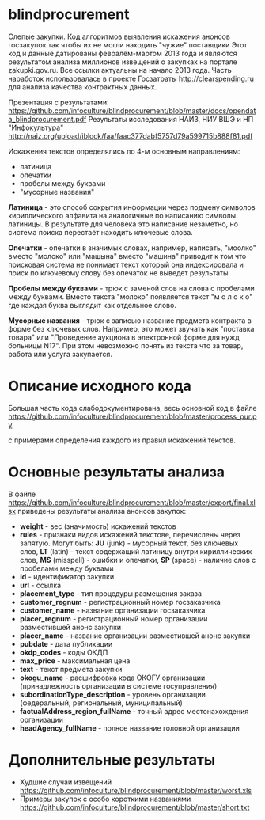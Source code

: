 # blindprocurement
Слепые закупки. Код алгоритмов выявления искажения анонсов госзакупок так чтобы их не могли находить "чужие" поставщики
Этот код и данные датированы февралём-мартом 2013 года и являются результатом анализа миллионов извещений о закупках на портале zakupki.gov.ru. Все ссылки актуальны на начало 2013 года. Часть наработок использовалась в проекте Госзатраты http://clearspending.ru для анализа качества контрактных данных.

Презентация с результатами: https://github.com/infoculture/blindprocurement/blob/master/docs/opendata_blindprocurement.pdf
Результаты исследования НАИЗ, НИУ ВШЭ и НП "Инфокультура" http://naiz.org/upload/iblock/faa/faac377dabf5757d79a599715b888f81.pdf

Искажения текстов определялись по 4-м основным направлениям:
* латиница
* опечатки
* пробелы между буквами
* "мусорные названия"

**Латиница** - это способ сокрытия информации через подмену символов кириллического алфавита на аналогичные по написанию символы латиницы. В результате для человека это написание незаметно, но система поиска перестаёт находить ключевые слова.

**Опечатки** - опечатки в значимых словах, например, написать, "моолко" вместо "молоко" или "машына" вместо "машина" приводит к том что поисковая система не понимает текст который она индексировала и поиск по ключевому слову без опечаток не выведет результаты

**Пробелы между буквами** - трюк с заменой слов на слова с пробелами между буквами. Вместо текста "молоко" появляется текст "м о л о к о" где каждая буква выглядит как отдельное слово. 

**Мусорные названия** - трюк с записью название предмета контракта в форме без ключевых слов. Например, это может звучать как "поставка товара" или "Проведение аукциона в электронной форме для нужд больницы N17". При этом невозможно понять из текста что за товар, работа или услуга закупается. 

# Описание исходного кода
Большая часть кода слабодокументирована, весь основной код в файле https://github.com/infoculture/blindprocurement/blob/master/process_pur.py

с примерами определения каждого из правил искажений текстов. 

# Основные результаты анализа


В файле https://github.com/infoculture/blindprocurement/blob/master/export/final.xlsx приведены результаты анализа анонсов закупок:
* **weight** - вес (значимость) искажений текстов
* **rules** - признаки видов искажений текстове, перечислены через запятую. Могут быть: **JU** (junk) - мусорный текст, без ключевых слов, **LT** (latin) - текст содержащий латиницу внутри кириллических слов, **MS** (misspell) - ошибки и опечатки, **SP** (space) - наличие слов с пробелами между буквами
* **id** - идентификатор закупки
* **url** - ссылка
* **placement_type** - тип процедуры размещения заказа
* **customer_regnum** - регистрационный номер госзаказчика
* **customer_name** - название организации госзаказчика
* **placer_regnum** - регистрационный номер организации разместившей анонс закупки
* **placer_name** - название организации разместившей анонс закупки
* **pubdate** - дата публикации
* **okdp_codes** - коды ОКДП
* **max_price** - максимальная цена
* **text** - текст предмета закупки
* **okogu_name**  - расшифровка кода ОКОГУ организации (принадлежность организации в системе госуправления)
* **subordinationType_description** - уровень организации (федеральный, региональный, муниципальный)
* **factualAddress_region_fullName** - точный адрес местонахождения организации
* **headAgency_fullName**  - полное название головной организации

# Дополнительные результаты
* Худшие случаи извещений https://github.com/infoculture/blindprocurement/blob/master/worst.xls
* Примеры закупок с особо короткими названиями https://github.com/infoculture/blindprocurement/blob/master/short.txt
